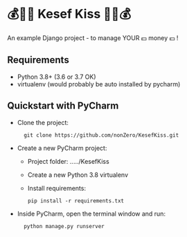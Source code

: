 #  💰🤑💋 Kesef Kiss 💋🤑💰
An example Django project - to manage YOUR 💵 money 💵 !

## Requirements
* Python 3.8+ (3.6 or 3.7 OK)
* virtualenv (would probably be auto installed by pycharm)

## Quickstart with PyCharm

* Clone the project:

        git clone https://github.com/nonZero/KesefKiss.git
        
* Create a new PyCharm project:
    * Project folder: ...../KesefKiss
    * Create a new Python 3.8 virtualenv
    * Install requirements:
    
          pip install -r requirements.txt 
   
* Inside PyCharm, open the terminal window and run:

        python manage.py runserver
